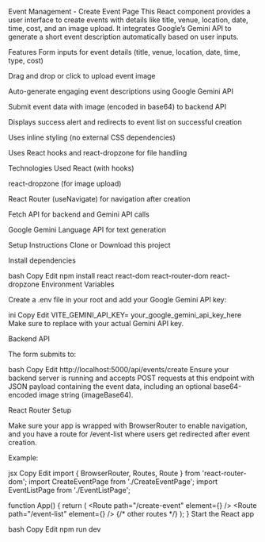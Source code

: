
Event Management - Create Event Page
This React component provides a user interface to create events with details like title, venue, location, date, time, cost, and an image upload. It integrates Google’s Gemini API to generate a short event description automatically based on user inputs.

Features
Form inputs for event details (title, venue, location, date, time, type, cost)

Drag and drop or click to upload event image

Auto-generate engaging event descriptions using Google Gemini API

Submit event data with image (encoded in base64) to backend API

Displays success alert and redirects to event list on successful creation

Uses inline styling (no external CSS dependencies)

Uses React hooks and react-dropzone for file handling

Technologies Used
React (with hooks)

react-dropzone (for image upload)

React Router (useNavigate) for navigation after creation

Fetch API for backend and Gemini API calls

Google Gemini Language API for text generation

Setup Instructions
Clone or Download this project

Install dependencies

bash
Copy
Edit
npm install react react-dom react-router-dom react-dropzone
Environment Variables

Create a .env file in your root and add your Google Gemini API key:

ini
Copy
Edit
VITE_GEMINI_API_KEY= your_google_gemini_api_key_here
Make sure to replace with your actual Gemini API key.

Backend API

The form submits to:

bash
Copy
Edit
http://localhost:5000/api/events/create
Ensure your backend server is running and accepts POST requests at this endpoint with JSON payload containing the event data, including an optional base64-encoded image string (imageBase64).

React Router Setup

Make sure your app is wrapped with BrowserRouter to enable navigation, and you have a route for /event-list where users get redirected after event creation.

Example:

jsx
Copy
Edit
import { BrowserRouter, Routes, Route } from 'react-router-dom';
import CreateEventPage from './CreateEventPage';
import EventListPage from './EventListPage';

function App() {
  return (
    <BrowserRouter>
      <Routes>
        <Route path="/create-event" element={<CreateEventPage />} />
        <Route path="/event-list" element={<EventListPage />} />
        {/* other routes */}
      </Routes>
    </BrowserRouter>
  );
}
Start the React app

bash
Copy
Edit
npm run dev